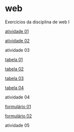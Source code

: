 # web
 Exercícios da disciplina de web I

<p>
    <a href= "https://jeanclaudi.github.io/web/atividade01/curriculo.html">
    atividade 01</a>
</p>
<p>
    <a href= "https://jeanclaudi.github.io/web/atividade02/">
    atividade 02</a>
</p>
 atividade 03
<p>
    <a href= "https://jeanclaudi.github.io/web/atividade03/tabela01.html">
    tabela 01</a>
</p>
<p>
    <a href= "https://jeanclaudi.github.io/web/atividade03/tabela02.html">
    tabela 02</a>
</p>
<p>
    <a href= "https://jeanclaudi.github.io/web/atividade03/tabela03.html">
    tabela 03</a>
</p>
<p>
    <a href= "https://jeanclaudi.github.io/web/atividade03/tabela04.html">
    tabela 04</a>
</p>
<p>
    atividade 04
</p>
<p>
    <a href= "https://jeanclaudi.github.io/web/atividade04/form01.html">
    formulário 01</a>
</p>
<p>
    <a href= "https://jeanclaudi.github.io/web/atividade04/form02.html">
    formulário 02</a>
</p>
    atividade 05
<p>
    <a href= "https://jeanclaudi.github.io/web/
    atividade05/">
</p>



